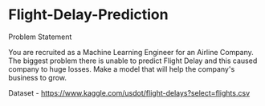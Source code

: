 # Flight-Delay-Prediction
Problem Statement

You are recruited as a Machine Learning Engineer for an Airline Company. The biggest problem there is unable to predict Flight Delay and this caused company to huge losses. Make a model that will help the company's business to grow.

Dataset - https://www.kaggle.com/usdot/flight-delays?select=flights.csv
